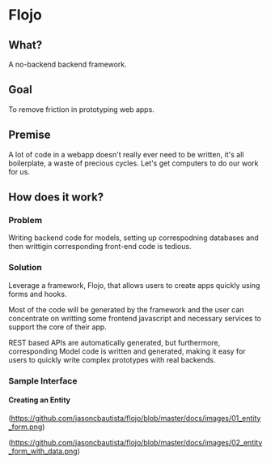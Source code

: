 # Flojo

## What?

A no-backend backend framework.  


## Goal

To remove friction in prototyping web apps.



## Premise

  A lot of code in a webapp doesn't really ever need to be written, it's all boilerplate, a waste of  precious cycles. Let's get computers to do our work for us.

## How does it work?


### Problem

 Writing backend code for models, setting up correspodning databases and then writtigin corresponding front-end code is tedious.
 
 
### Solution

Leverage a framework, Flojo, that allows users to create apps quickly using forms and hooks. 


Most of the code will be generated by the framework and the user can concentrate on writting some frontend javascript and necessary services to support the core of their app. 


REST based APIs are automatically generated, but furthermore, corresponding Model code is written and generated, making it easy for users to quickly write complex prototypes with real backends. 

### Sample Interface

#### Creating an Entity


(https://github.com/jasoncbautista/flojo/blob/master/docs/images/01_entity_form.png)



(https://github.com/jasoncbautista/flojo/blob/master/docs/images/02_entity_form_with_data.png)
